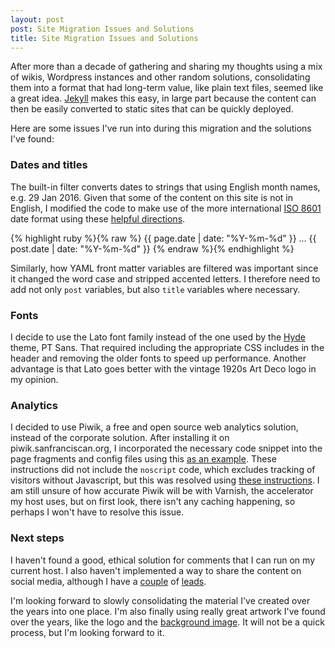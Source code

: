 ```yaml
---
layout: post
post: Site Migration Issues and Solutions
title: Site Migration Issues and Solutions
---
```


After more than a decade of gathering and sharing my thoughts using a mix of wikis, Wordpress instances and other random solutions, consolidating them into a format that had long-term value, like plain text files, seemed like a great idea. [Jekyll](http://jekyllrb.com/) makes this easy, in large part because the content can then be easily converted to static sites that can be quickly deployed.

Here are some issues I've run into during this migration and the solutions I've found:

### Dates and titles

The built-in filter converts dates to strings that using English month names, e.g. 29 Jan 2016. Given that some of the content on this site is not in English, I modified the code to make use of the more international [ISO 8601](https://en.wikipedia.org/wiki/ISO_8601) date format using these [helpful directions](http://alanwsmith.com/jekyll-liquid-date-formatting-examples).

{% highlight ruby %}{% raw %}
{{ page.date | date: "%Y-%m-%d" }}
...
{{ post.date | date: "%Y-%m-%d" }}
{% endraw %}{% endhighlight %}

Similarly, how YAML front matter variables are filtered was important since it changed the word case and stripped accented letters. I therefore need to add not only `post` variables, but also `title` variables where necessary.

### Fonts

I decide to use the Lato font family instead of the one used by the [Hyde](http://apod.nasa.gov/apod/ap100721.html) theme, PT Sans. That required including the appropriate CSS includes in the header and removing the older fonts to speed up performance. Another advantage is that Lato goes better with the vintage 1920s Art Deco logo in my opinion.

### Analytics

I decided to use Piwik, a free and open source web analytics solution, instead of the corporate solution. After installing it on piwik.sanfranciscan.org, I incorporated the necessary code snippet into the page fragments and config files using this [as an example](http://minuteware.net/2013-12-22-integrate-piwik-into-jekyll.html). These instructions did not include the `noscript` code, which excludes tracking of visitors without Javascript, but this was resolved using [these instructions](http://piwik.org/faq/how-to/faq_176/). I am still unsure of how accurate Piwik will be with Varnish, the accelerator my host uses, but on first look, there isn't any caching happening, so perhaps I won't have to resolve this issue.

### Next steps

I haven't found a good, ethical solution for comments that I can run on my current host. I also haven't implemented a way to share the content on social media, although I have a [couple](http://ginoclement.com/jekyll/setup/2015/03/14/Jekyll-Configuration-Part-1.html) of [leads](https://github.com/brandonparsons/blog.brandonparsons.me/blob/gh-pages/_layouts/post.html).

I'm looking forward to slowly consolidating the material I've created over the years into one place. I'm also finally using really great artwork I've found over the years, like the logo and the [background image](http://apod.nasa.gov/apod/ap100721.html). It will not be a quick process, but I'm looking forward to it.
